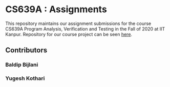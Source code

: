 # CS639A : Assignments

This repository maintains our assignment submissions for the course CS639A Program Analysis, Verification and Testing in the Fall of 2020 at IIT Kanpur. 
Repository for our course project can be seen [here](https://github.com/yugeshk/CS639).

## Contributors

### Baldip Bijlani
### Yugesh Kothari
